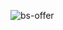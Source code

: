 ![bs-offer](https://github.com/digi-bulk-marketing/button-sender/assets/110413843/e80ccfb5-ce23-457e-b6dd-44cc8a9f1e1b)
